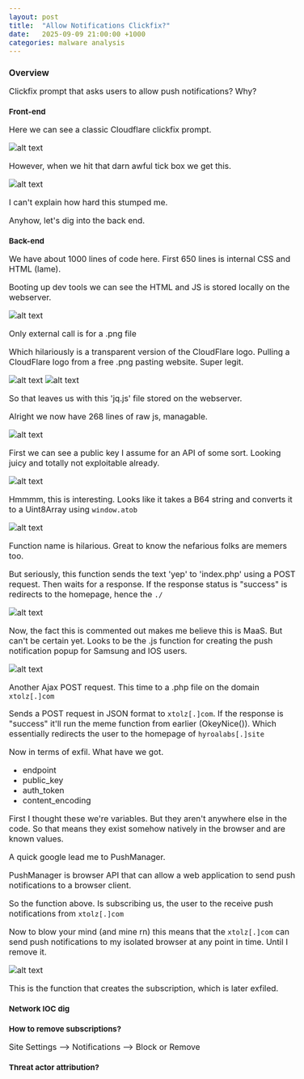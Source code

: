 ```yaml
---
layout: post
title:  "Allow Notifications Clickfix?"
date:   2025-09-09 21:00:00 +1000
categories: malware analysis
---
```


<style>
  body { font-size: 16px; }
  body {font-family: 'Inter', sans-serif}
  h1 { font-size: 19px !important; }
  h2 { font-size: 17px !important; }
  h3 { font-size: 15px !important; }
</style>

## Overview

Clickfix prompt that asks users to allow push notifications? Why?

### Front-end

Here we can see a classic Cloudflare clickfix prompt. 

![alt text](/images/landing_page2.PNG)

However, when we hit that darn awful tick box we get this.

![alt text](/images/stage2_page.PNG)

I can't explain how hard this stumped me.

Anyhow, let's dig into the back end. 


### Back-end

We have about 1000 lines of code here. First 650 lines is internal CSS and HTML (lame).

Booting up dev tools we can see the HTML and JS is stored locally on the webserver.

![alt text](/images/sources.PNG)

Only external call is for a .png file

Which hilariously is a transparent version of the CloudFlare logo. Pulling a CloudFlare logo from a free .png pasting website. Super legit. 

![alt text](/images/post_images.png)
![alt text](/images/png_call.PNG)

So that leaves us with this 'jq.js' file stored on the webserver. 

Alright we now have 268 lines of raw js, managable.

![alt text](/images/pub_key.PNG)

First we can see a public key I assume for an API of some sort. Looking juicy and totally not exploitable already.

![alt text](/images/base_64.PNG)

Hmmmm, this is interesting. Looks like it takes a B64 string and converts it to a Uint8Array using ``window.atob``

![alt text](/images/memer.PNG)

Function name is hilarious. Great to know the nefarious folks are memers too.

But seriously, this function sends the text 'yep' to 'index.php' using a POST request. Then waits for a response. If the response status is "success" is redirects to the homepage, hence the ``./``

![alt text](/images/samsung.PNG)

Now, the fact this is commented out makes me believe this is MaaS. But can't be certain yet. Looks to be the .js function for creating the push notification popup for Samsung and IOS users.

![alt text](/images/send_subscription.PNG)

Another Ajax POST request. This time to a .php file on the domain ``xtolz[.]com``

Sends a POST request in JSON format to ``xtolz[.]com``. If the response is "success" it'll run the meme function from earlier (OkeyNice()). Which essentially redirects the user to the homepage of ``hyroalabs[.]site``

Now in terms of exfil. What have we got.
- endpoint
- public_key
- auth_token
- content_encoding

First I thought these we're variables. But they aren't anywhere else in the code. So that means they exist somehow natively in the browser and are known values. 

A quick google lead me to PushManager.

PushManager is browser API that can allow a web application to send push notifications to a browser client.

So the function above. Is subscribing us, the user to the receive push notifications from ``xtolz[.]com``

Now to blow your mind (and mine rn) this means that the ``xtolz[.]com`` can send push notifications to my isolated browser at any point in time. Until I remove it. 

![alt text](/images/push_manager.PNG)

This is the function that creates the subscription, which is later exfiled.

### Network IOC dig

### How to remove subscriptions?

Site Settings --> Notifications --> Block or Remove

### Threat actor attribution?
